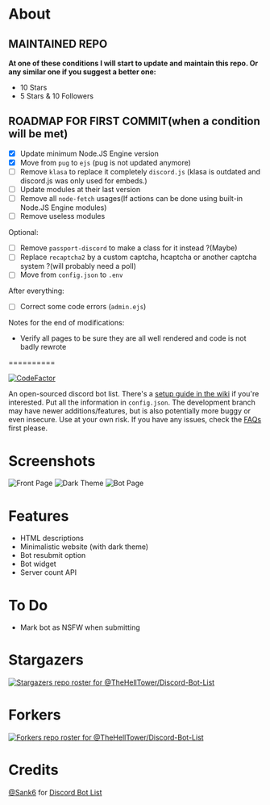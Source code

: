 # About

## MAINTAINED REPO

<strong>At one of these conditions I will start to update and maintain this repo. Or any similar one if you suggest a better one:</strong>

- 10 Stars
- 5 Stars & 10 Followers

## ROADMAP FOR FIRST COMMIT(when a condition will be met)

- [x] Update minimum Node.JS Engine version
- [x] Move from `pug` to `ejs` (pug is not updated anymore)
- [ ] Remove `klasa` to replace it completely `discord.js` (klasa is outdated and discord.js was only used for embeds.)
- [ ] Update modules at their last version
- [ ] Remove all `node-fetch` usages(If actions can be done using built-in Node.JS Engine modules)
- [ ] Remove useless modules

Optional:
- [ ] Remove `passport-discord` to make a class for it instead ?(Maybe)
- [ ] Replace `recaptcha2` by a custom captcha, hcaptcha or another captcha system ?(will probably need a poll)
- [ ] Move from `config.json` to `.env`

After everything:
- [ ] Correct some code errors (`admin.ejs`)

Notes for the end of modifications:
- Verify all pages to be sure they are all well rendered and code is not badly rewrote

==========

[![CodeFactor](https://www.codefactor.io/repository/github/thehelltower/discord-bot-list/badge)](https://www.codefactor.io/repository/github/thehelltower/discord-bot-list)

An open-sourced discord bot list.
There's a [setup guide in the wiki](https://github.com/TheHellTower/Discord-Bot-List/wiki/Setup-Information) if you're interested. Put all the information in `config.json`.
The development branch may have newer additions/features, but is also potentially more buggy or even insecure. Use at your own risk.
If you have any issues, check the [FAQs](https://github.com/TheHellTower/Discord-Bot-List/wiki/FAQs) first please.

# Screenshots
![Front Page](/screenshots/front.png?raw=true "Front Page")
![Dark Theme](/screenshots/dark.png?raw=true "Dark Theme")
![Bot Page](/screenshots/bot.png?raw=true "Bot Page")


# Features
 - HTML descriptions
 - Minimalistic website (with dark theme)
 - Bot resubmit option
 - Bot widget
 - Server count API

# To Do
 - Mark bot as NSFW when submitting

# Stargazers
[![Stargazers repo roster for @TheHellTower/Discord-Bot-List](https://reporoster.com/stars/dark/notext/TheHellTower/Discord-Bot-List)](https://github.com/TheHellTower/Discord-Bot-List/stargazers)

# Forkers
[![Forkers repo roster for @TheHellTower/Discord-Bot-List](https://reporoster.com/forks/dark/notext/TheHellTower/Discord-Bot-List)](https://github.com/TheHellTower/Discord-Bot-List/network/members)

# Credits

[@Sank6](https://github.com/Sank6) for [Discord Bot List](https://github.com/Sank6/Discord-Bot-List)

